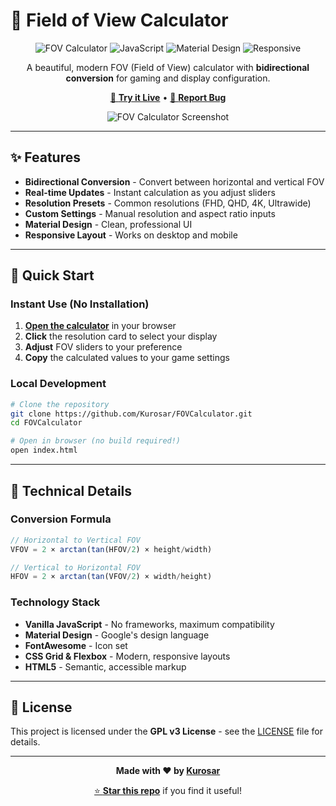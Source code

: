 # 🎯 Field of View Calculator

<div align="center">

![FOV Calculator](https://img.shields.io/badge/FOV-Calculator-blue?style=for-the-badge)
![JavaScript](https://img.shields.io/badge/JavaScript-F7DF1E?style=for-the-badge&logo=javascript&logoColor=black)
![Material Design](https://img.shields.io/badge/Material--Design-0081CB?style=for-the-badge&logo=material-design&logoColor=white)
![Responsive](https://img.shields.io/badge/Responsive-Design-green?style=for-the-badge)

A beautiful, modern FOV (Field of View) calculator with **bidirectional conversion** for gaming and display configuration.

[🚀 **Try it Live**](https://kurosar.github.io/FOVCalculator/) • [🐛 **Report Bug**](https://github.com/Kurosar/FOVCalculator/issues)

![FOV Calculator Screenshot](https://i.imgur.com/Cqf1310.png)

</div>

---

## ✨ Features

- **Bidirectional Conversion** - Convert between horizontal and vertical FOV
- **Real-time Updates** - Instant calculation as you adjust sliders
- **Resolution Presets** - Common resolutions (FHD, QHD, 4K, Ultrawide)
- **Custom Settings** - Manual resolution and aspect ratio inputs
- **Material Design** - Clean, professional UI
- **Responsive Layout** - Works on desktop and mobile

---

## 🚀 Quick Start

### **Instant Use (No Installation)**
1. **[Open the calculator](https://kurosar.github.io/FOVCalculator/)** in your browser
2. **Click** the resolution card to select your display
3. **Adjust** FOV sliders to your preference
4. **Copy** the calculated values to your game settings

### **Local Development**
```bash
# Clone the repository
git clone https://github.com/Kurosar/FOVCalculator.git
cd FOVCalculator

# Open in browser (no build required!)
open index.html
```

---

## 🔧 Technical Details

### **Conversion Formula**
```javascript
// Horizontal to Vertical FOV
VFOV = 2 × arctan(tan(HFOV/2) × height/width)

// Vertical to Horizontal FOV  
HFOV = 2 × arctan(tan(VFOV/2) × width/height)
```

### **Technology Stack**
- **Vanilla JavaScript** - No frameworks, maximum compatibility
- **Material Design** - Google's design language
- **FontAwesome** - Icon set
- **CSS Grid & Flexbox** - Modern, responsive layouts
- **HTML5** - Semantic, accessible markup

---

## 📜 License

This project is licensed under the **GPL v3 License** - see the [LICENSE](LICENSE) file for details.

---

<div align="center">

**Made with ❤️ by [Kurosar](https://github.com/Kurosar)**

[⭐ **Star this repo**](https://github.com/Kurosar/FOVCalculator) if you find it useful!

</div>
